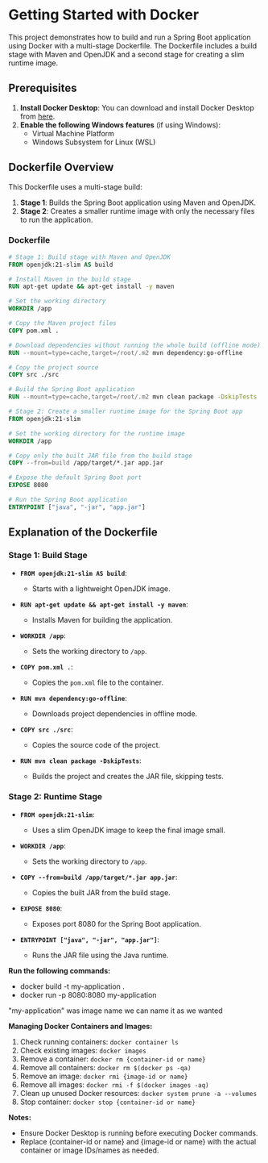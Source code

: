 # Getting Started with Docker

This project demonstrates how to build and run a Spring Boot application using Docker with a multi-stage Dockerfile. The Dockerfile includes a build stage with Maven and OpenJDK and a second stage for creating a slim runtime image.

## Prerequisites

1. **Install Docker Desktop**: You can download and install Docker Desktop from [here](https://www.docker.com/products/docker-desktop).
2. **Enable the following Windows features** (if using Windows):
    - Virtual Machine Platform
    - Windows Subsystem for Linux (WSL)

## Dockerfile Overview

This Dockerfile uses a multi-stage build:
1. **Stage 1**: Builds the Spring Boot application using Maven and OpenJDK.
2. **Stage 2**: Creates a smaller runtime image with only the necessary files to run the application.

### Dockerfile

```dockerfile
# Stage 1: Build stage with Maven and OpenJDK
FROM openjdk:21-slim AS build

# Install Maven in the build stage
RUN apt-get update && apt-get install -y maven

# Set the working directory
WORKDIR /app

# Copy the Maven project files
COPY pom.xml .

# Download dependencies without running the whole build (offline mode)
RUN --mount=type=cache,target=/root/.m2 mvn dependency:go-offline

# Copy the project source
COPY src ./src

# Build the Spring Boot application
RUN --mount=type=cache,target=/root/.m2 mvn clean package -DskipTests

# Stage 2: Create a smaller runtime image for the Spring Boot app
FROM openjdk:21-slim

# Set the working directory for the runtime image
WORKDIR /app

# Copy only the built JAR file from the build stage
COPY --from=build /app/target/*.jar app.jar

# Expose the default Spring Boot port
EXPOSE 8080

# Run the Spring Boot application
ENTRYPOINT ["java", "-jar", "app.jar"]

```
## Explanation of the Dockerfile

### Stage 1: Build Stage

- **`FROM openjdk:21-slim AS build`**: 
  - Starts with a lightweight OpenJDK image.

- **`RUN apt-get update && apt-get install -y maven`**: 
  - Installs Maven for building the application.

- **`WORKDIR /app`**: 
  - Sets the working directory to `/app`.

- **`COPY pom.xml .`**: 
  - Copies the `pom.xml` file to the container.

- **`RUN mvn dependency:go-offline`**: 
  - Downloads project dependencies in offline mode.

- **`COPY src ./src`**: 
  - Copies the source code of the project.

- **`RUN mvn clean package -DskipTests`**: 
  - Builds the project and creates the JAR file, skipping tests.

### Stage 2: Runtime Stage

- **`FROM openjdk:21-slim`**: 
  - Uses a slim OpenJDK image to keep the final image small.

- **`WORKDIR /app`**: 
  - Sets the working directory to `/app`.

- **`COPY --from=build /app/target/*.jar app.jar`**: 
  - Copies the built JAR from the build stage.

- **`EXPOSE 8080`**: 
  - Exposes port 8080 for the Spring Boot application.

- **`ENTRYPOINT ["java", "-jar", "app.jar"]`**: 
  - Runs the JAR file using the Java runtime.
 
**Run the following commands:**
   - docker build -t my-application .
   - docker run -p 8080:8080 my-application

"my-application" was image name we can name it as we wanted

**Managing Docker Containers and Images:**
1. Check running containers: ```docker container ls```
2. Check existing images: ```docker images```
3. Remove a container: ```docker rm {container-id or name}```
4. Remove all containers: ```docker rm $(docker ps -qa)```
5. Remove an image: ```docker rmi {image-id or name}```
6. Remove all images: ```docker rmi -f $(docker images -aq)```
7. Clean up unused Docker resources: ```docker system prune -a --volumes```
8. Stop container: ```docker stop {container-id or name}```

**Notes:**
- Ensure Docker Desktop is running before executing Docker commands.
- Replace {container-id or name} and {image-id or name} with the actual container or image IDs/names as needed.
